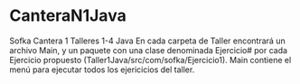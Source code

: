 # CanteraN1Java
Sofka Cantera 1 Talleres 1-4 Java 
En cada carpeta de Taller encontrará un archivo Main, y un paquete con una clase denominada Ejercicio# por cada Ejercicio propuesto (Taller1Java/src/com/sofka/Ejercicio1). Main contiene el menú para ejecutar todos los ejericicios del taller.
